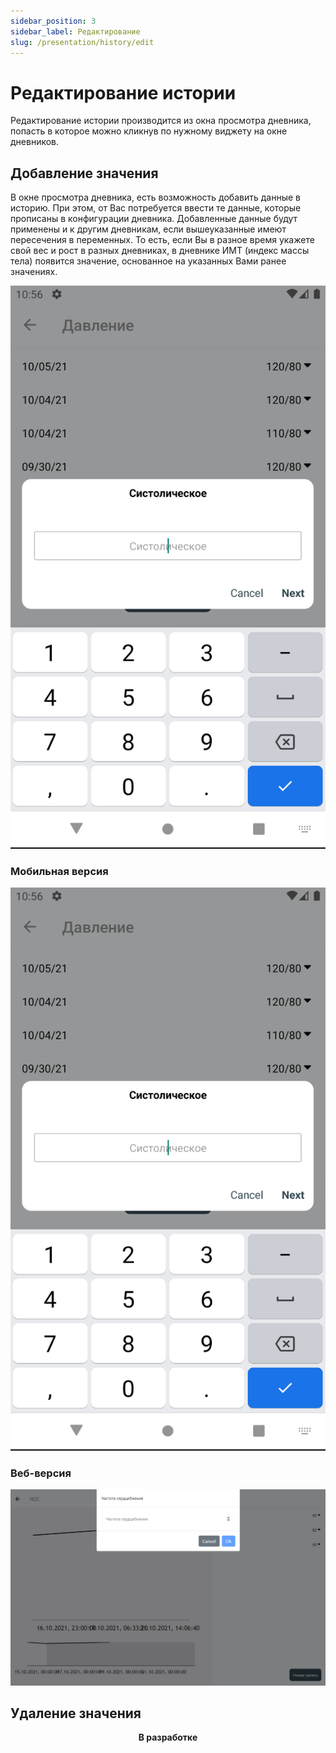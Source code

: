 ```yaml
---
sidebar_position: 3
sidebar_label: Редактирование
slug: /presentation/history/edit
---
```


# Редактирование истории

Редактирование истории производится из окна просмотра дневника, попасть в которое можно кликнув по нужному виджету на окне дневников.

## Добавление значения

В окне просмотра дневника, есть возможность добавить данные в историю. При этом, от Вас потребуется ввести те данные, которые прописаны в конфигурации дневника. Добавленные данные будут применены и к другим дневникам, если вышеуказанные имеют пересечения в переменных. То есть, если Вы в разное время укажете свой вес и рост в разных дневниках, в дневнике ИМТ (индекс массы тела) появится значение, основанное на указанных Вами ранее значениях.

<div align="center"><img alt="imgscreen" src="../../../static/img/presentation/diary/phone/diaryAdd.png"/></div>


### Мобильная версия

<div align="center"><img alt="imgscreen" src="../../../static/img/presentation/diary/phone/diaryAdd.png"/></div>

### Веб-версия

<div align="center"><img alt="imgscreen" src="../../../static/img/presentation/diary/web/diaryAdd.png"/></div>

## Удаление значения

<div align="center"><strong>В разработке</strong></div>